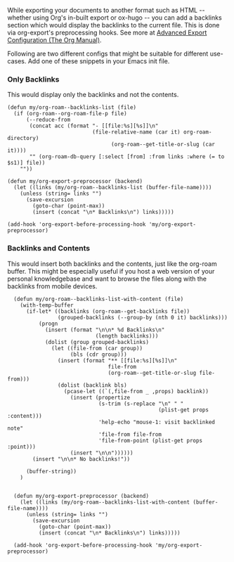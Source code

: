 While exporting your documents to another format such as HTML -- whether using Org's in-built export or ox-hugo -- you can add a backlinks section which would display the backlinks to the current file. This is done via org-export's preprocessing hooks. See more at [Advanced Export Configuration (The Org Manual)](https://orgmode.org/manual/Advanced-Export-Configuration.html#Advanced-Export-Configuration).

Following are two different configs that might be suitable for different use-cases. Add one of these snippets in your Emacs init file.


### Only Backlinks

This would display only the backlinks and not the contents.

```emacs-lisp
(defun my/org-roam--backlinks-list (file)
  (if (org-roam--org-roam-file-p file)
      (--reduce-from
       (concat acc (format "- [[file:%s][%s]]\n"
                           (file-relative-name (car it) org-roam-directory)
			                     (org-roam--get-title-or-slug (car it))))
       "" (org-roam-db-query [:select [from] :from links :where (= to $s1)] file))
    ""))

(defun my/org-export-preprocessor (backend)
  (let ((links (my/org-roam--backlinks-list (buffer-file-name))))
    (unless (string= links "")
      (save-excursion
      	(goto-char (point-max))
      	(insert (concat "\n* Backlinks\n") links)))))

(add-hook 'org-export-before-processing-hook 'my/org-export-preprocessor)
```


### Backlinks and Contents

This would insert both backlinks and the contents, just like the org-roam buffer. This might be especially useful if you host a web version of your personal knowledgebase and want to browse the files along with the backlinks from mobile devices.

```emacs-lisp
  (defun my/org-roam--backlinks-list-with-content (file)
    (with-temp-buffer
      (if-let* ((backlinks (org-roam--get-backlinks file))
                (grouped-backlinks (--group-by (nth 0 it) backlinks)))
          (progn
            (insert (format "\n\n* %d Backlinks\n"
                            (length backlinks)))
            (dolist (group grouped-backlinks)
              (let ((file-from (car group))
                    (bls (cdr group)))
                (insert (format "** [[file:%s][%s]]\n"
                                file-from
                                (org-roam--get-title-or-slug file-from)))
                (dolist (backlink bls)
                  (pcase-let ((`(,file-from _ ,props) backlink))
                    (insert (propertize
                             (s-trim (s-replace "\n" " "
                                                (plist-get props :content)))
                             'help-echo "mouse-1: visit backlinked note"
                             'file-from file-from
                             'file-from-point (plist-get props :point)))
                    (insert "\n\n"))))))
        (insert "\n\n* No backlinks!"))

      (buffer-string))
    )


  (defun my/org-export-preprocessor (backend)
    (let ((links (my/org-roam--backlinks-list-with-content (buffer-file-name))))
      (unless (string= links "")
        (save-excursion
          (goto-char (point-max))
          (insert (concat "\n* Backlinks\n") links)))))

  (add-hook 'org-export-before-processing-hook 'my/org-export-preprocessor)
```
